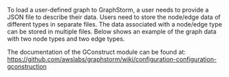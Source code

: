 To load a user-defined graph to GraphStorm, a user needs to provide a JSON file to describe
their data. Users need to store the node/edge data of different types in separate files.
The data associated
with a node/edge type can be stored in multiple files. Below shows an example of the graph
data with two node types and two edge types.

The documentation of the GConstruct module can be found at: https://github.com/awslabs/graphstorm/wiki/configuration-configuration-gconstruction

